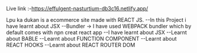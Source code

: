 Live link :-https://effulgent-nasturtium-db3c16.netlify.app/


Lpu ka dukan is a ecommerce site made with REACT JS. 
--In this Project i have learnt about JSX
--Bundler -> I have used WEBPACK bundler which by default comes with npn creat react app
--I have learnt about JSX
--Learnt about BABLE
--Learnt about FUNCTION COMPONENT
--Learnt about REACT HOOKS
--Learnt about REACT ROUTER DOM


